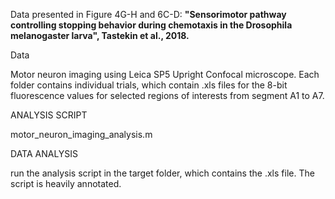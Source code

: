 Data presented in Figure 4G-H and 6C-D: 
**"Sensorimotor pathway controlling stopping behavior during chemotaxis in the Drosophila melanogaster larva", Tastekin et al., 2018.**

Data

Motor neuron imaging using Leica SP5 Upright Confocal microscope.
Each folder contains individual trials, which contain .xls files for the 8-bit fluorescence values for selected regions of interests from segment A1 to A7.

ANALYSIS SCRIPT

motor_neuron_imaging_analysis.m

DATA ANALYSIS

run the analysis script in the target folder, which contains the .xls file.
The script is heavily annotated.
